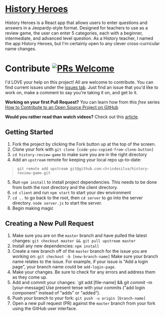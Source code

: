 # [History Heroes](https://history-review.herokuapp.com/)

History Heroes is a React app that allows users to enter questions and answers in a Jeopardy-style format. Designed for teachers to use as a review game, the user can enter 5 categories, each with a beginner, intermediate, and advanced level question. As a History teacher, I named the app History Heroes, but I'm certainly open to any clever cross-curricular name changes.

# Contribute [![PRs Welcome](https://img.shields.io/badge/PRs-welcome-brightgreen.svg?style=flat-square)](http://makeapullrequest.com)

I'd LOVE your help on this project! All are welcome to contribute. You can find current issues under the [issues tab](https://github.com/chrisdesilva/history-review-game/issues). Just find an issue that you'd like to work on, make a comment to say you're taking it on, and get to it. 

**Working on your first Pull Request?** You can learn how from this *free* series [How to Contribute to an Open Source Project on GitHub](https://egghead.io/series/how-to-contribute-to-an-open-source-project-on-github)

**Would you rather read than watch videos?** Check out this [article](https://akrabat.com/the-beginners-guide-to-contributing-to-a-github-project/).

## Getting Started

1. Fork the project by clicking the Fork button up at the top of the screen.
2. Clone your fork with `git clone [code-you-copied-from-clone-button]`
3. `cd history-review-game` to make sure you are in the right directory
4. Add an `upstream` remote for keeping your local repo up-to-date:
  > `git remote add upstream git@github.com:chrisdesilva/history-review-game.git`
5. Run `npm install` to install project dependencies. This needs to be done from both the root directory and the client directory.
6. `cd client` and run `npm start` to start your dev environment 
7. `cd ..` to go back to the root, then `cd server` to go into the server directory. `node server.js` to start the server.
8. Begin making magic

## Creating a New Pull Request
1. Make sure you are on the `master` branch and have pulled the latest changes:
  `git checkout master && git pull upstream master`
2. Install any new dependencies: `npm install`
3. Create a new branch off of the `master` branch for the issue you are working on:
  `git checkout -b [new-branch-name]`
  Make sure your branch name relates to the issue. For example, if your issue is "Add a login page", your branch name could be `add-login-page`.
4. Make your changes. Be sure to check for any errors and address them as they come up.
5. Add and commit your changes: `git add [file-name] && git commit -m [your-message]
  Use present tense with your commits ("add login component" instead of "adds" or "added").
6. Push your branch to your fork: `git push -u origin [branch-name]`
7. Open a new pull request (PR) against the `master` branch from your fork using the GitHub user interface.

